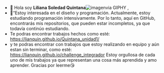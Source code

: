 - 👋 Hola soy **Liliana Soledad Quintana**![imagen<div style="width:100%;height:0;padding-bottom:128%;position:relative;"><iframe src="https://giphy.com/embed/8xZHjUzalJDuIJQ1i4" width="100%" height="100%" style="position:absolute" frameBorder="0" class="giphy-embed" allowFullScreen></iframe></div><p><a href="https://giphy.com/gifs/shantieyewear-luz-brilho-ideia-8xZHjUzalJDuIJQ1i4">via GIPHY</a></p>](https://giphy.com/gifs/shantieyewear-luz-brilho-ideia-8xZHjUzalJDuIJQ1i4.gif)
,
- 👀“Estoy interesada en el diseño y programación. Actualmente, estoy estudiando programación intensivamente. Por lo tanto, aquí en GitHub, encontrarás mis repositorios, que pueden estar incompletos, ya que todavía continúo estudiando.
- Te podras encontrar trabajos hechos como esté: https://lianquin.github.io/Quintana_unidad1/
- y te podras encontrar con trabajos que estoy realizando en equipo y aún estan sin terminar, como esté:
  https://lianquin.github.io/challenge_integrador
  Estoy orgullosa de cada uno de mis trabajos ya que representan una cosa más aprendida y amo aprender.
  Gracias por leerme😘
<!---
lianQuin/lianQuin is a ✨ special ✨ repository because its `README.md` (this file) appears on your GitHub profile.
You can click the Preview link to take a look at your changes.
--->

